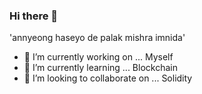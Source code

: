 ### Hi there 👋

'annyeong haseyo de palak mishra imnida'
<!--
**PalakMishra-eq/PalakMishra-eq** is a ✨ _special_ ✨ repository because its `README.md` (this file) appears on your GitHub profile.

Here are some ideas to get you started:

- 🔭 I’m currently working on ... Myself
- 🌱 I’m currently learning ... Blockchain
- 👯 I’m looking to collaborate on ... Solidity
- 🤔 I’m looking for help with ... 
- 💬 Ask me about ...
- 📫 How to reach me: ...
- 😄 Pronouns: ...
- ⚡ Fun fact: ...
-->
- 🔭 I’m currently working on ... Myself
- 🌱 I’m currently learning ... Blockchain
- 👯 I’m looking to collaborate on ... Solidity
